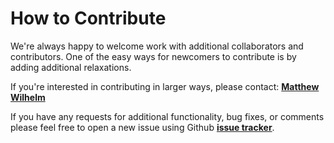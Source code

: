 # How to Contribute

We're always happy to welcome work with additional collaborators and contributors. One
of the easy ways for newcomers to contribute is by adding additional relaxations.

If you're interested in contributing in larger ways, please contact:
[**Matthew Wilhelm**](https://psor.uconn.edu/person/matthew-wilhelm/)

If you have any requests for additional functionality, bug fixes, or comments
please feel free to open a new issue using Github [**issue tracker**](https://github.com/PSORLab/EAGO.jl/issues).
